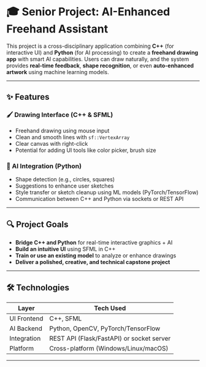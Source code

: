 # 🎓 Senior Project: AI-Enhanced Freehand Assistant

This project is a cross-disciplinary application combining **C++** (for interactive UI) and **Python** (for AI processing) to create a **freehand drawing app** with smart AI capabilities. Users can draw naturally, and the system provides **real-time feedback**, **shape recognition**, or even **auto-enhanced artwork** using machine learning models.

---

## ✨ Features

### 🖌️ Drawing Interface (C++ & SFML)
- Freehand drawing using mouse input
- Clean and smooth lines with `sf::VertexArray`
- Clear canvas with right-click
- Potential for adding UI tools like color picker, brush size

### 🧠 AI Integration (Python)
- Shape detection (e.g., circles, squares)
- Suggestions to enhance user sketches
- Style transfer or sketch cleanup using ML models (PyTorch/TensorFlow)
- Communication between C++ and Python via sockets or REST API

---

## 🔍 Project Goals

- **Bridge C++ and Python** for real-time interactive graphics + AI
- **Build an intuitive UI** using SFML in C++
- **Train or use an existing model** to analyze or enhance drawings
- **Deliver a polished, creative, and technical capstone project**

---

## 🛠️ Technologies

| Layer       | Tech Used                       |
|-------------|---------------------------------|
| UI Frontend | C++, SFML                       |
| AI Backend  | Python, OpenCV, PyTorch/TensorFlow |
| Integration | REST API (Flask/FastAPI) or socket server |
| Platform    | Cross-platform (Windows/Linux/macOS) |

---
